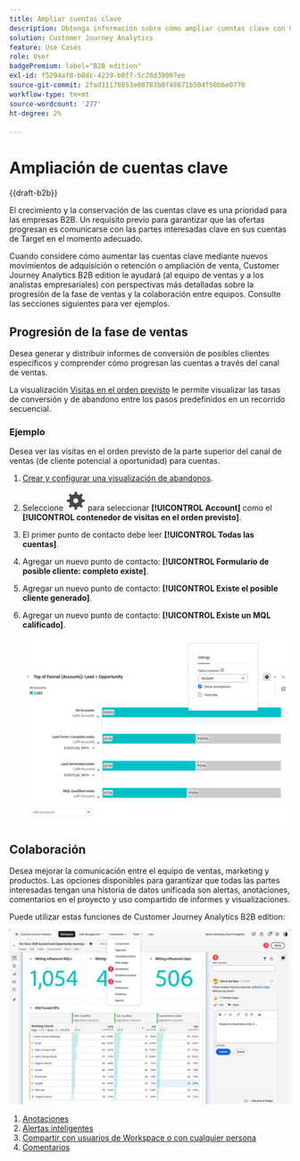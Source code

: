 ```yaml
---
title: Ampliar cuentas clave
description: Obtenga información sobre cómo ampliar cuentas clave con Customer Journey Analytics B2B edition.
solution: Customer Journey Analytics
feature: Use Cases
role: User
badgePremium: label="B2B edition"
exl-id: f5294af8-b8dc-4239-b0f7-5c20d39007ee
source-git-commit: 2fad11178853e08783b8f48671b504f50b6e0770
workflow-type: tm+mt
source-wordcount: '277'
ht-degree: 2%

---
```


# Ampliación de cuentas clave

{{draft-b2b}}

El crecimiento y la conservación de las cuentas clave es una prioridad para las empresas B2B. Un requisito previo para garantizar que las ofertas progresan es comunicarse con las partes interesadas clave en sus cuentas de Target en el momento adecuado.

Cuando considere cómo aumentar las cuentas clave mediante nuevos movimientos de adquisición o retención o ampliación de venta, Customer Journey Analytics B2B edition le ayudará (al equipo de ventas y a los analistas empresariales) con perspectivas más detalladas sobre la progresión de la fase de ventas y la colaboración entre equipos. Consulte las secciones siguientes para ver ejemplos.

## Progresión de la fase de ventas

Desea generar y distribuir informes de conversión de posibles clientes específicos y comprender cómo progresan las cuentas a través del canal de ventas.

La visualización [Visitas en el orden previsto](/help/analysis-workspace/visualizations/fallout/fallout-flow.md) le permite visualizar las tasas de conversión y de abandono entre los pasos predefinidos en un recorrido secuencial.

### Ejemplo

Desea ver las visitas en el orden previsto de la parte superior del canal de ventas (de cliente potencial a oportunidad) para cuentas.

1. [Crear y configurar una visualización de abandonos](/help/analysis-workspace/visualizations/fallout/configuring-fallout.md).
1. Seleccione ![Setting](/help/assets/icons/Setting.svg) para seleccionar **[!UICONTROL Account]** como el **[!UICONTROL contenedor de visitas en el orden previsto]**.
1. El primer punto de contacto debe leer **[!UICONTROL Todas las cuentas]**.
1. Agregar un nuevo punto de contacto: **[!UICONTROL Formulario de posible cliente: completo existe]**.
1. Agregar un nuevo punto de contacto: **[!UICONTROL Existe el posible cliente generado]**.
1. Agregar un nuevo punto de contacto: **[!UICONTROL Existe un MQL calificado]**.

   ![B2B - cuentas clave de crecimiento - progresión de la fase de ventas - visita en orden previsto](assets/b2b-uc-grow-key-accounts-fallout.png)


## Colaboración

Desea mejorar la comunicación entre el equipo de ventas, marketing y productos. Las opciones disponibles para garantizar que todas las partes interesadas tengan una historia de datos unificada son alertas, anotaciones, comentarios en el proyecto y uso compartido de informes y visualizaciones.

Puede utilizar estas funciones de Customer Journey Analytics B2B edition:

![Caso de uso B2B - cuentas clave de crecimiento - colaboración - compartir](assets/b2b-uc-grow-key-accounts-share.png)

1. [Anotaciones](/help/components/annotations/overview.md)
1. [Alertas inteligentes](/help/components/c-intelligent-alerts/intelligent-alerts.md)
1. [Compartir con usuarios de Workspace o con cualquier persona](/help/analysis-workspace/curate-share/share-projects.md)
1. [Comentarios](/help/analysis-workspace/build-workspace-project/comment-projects.md)
